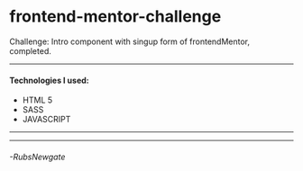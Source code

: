 # frontend-mentor-challenge
Challenge: Intro component with singup form of frontendMentor, completed.

------------
#### Technologies I used:
- HTML 5
- SASS
- JAVASCRIPT

------------

------------
###### -RubsNewgate